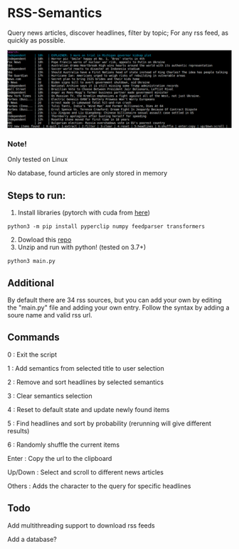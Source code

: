 # RSS-Semantics
Query news articles, discover headlines, filter by topic; For any rss feed, as quickly as possible.

![Sample photo](https://raw.githubusercontent.com/Aveygo/RSS-Semantics/main/sample.png "Logo Title Text 1")

### Note!
Only tested on Linux

No database, found articles are only stored in memory

## Steps to run:
1. Install libraries
(pytorch with cuda from [here](https://pytorch.org/get-started/locally/))
```
python3 -m pip install pyperclip numpy feedparser transformers
```
2. Dowload this [repo](https://github.com/Aveygo/RSS-Semantics/archive/refs/heads/main.zip)
3. Unzip and run with python! (tested on 3.7+)
```
python3 main.py
```

## Additional
By default there are 34 rss sources, but you can add your own by editing the "main.py" file and adding your own entry. Follow the syntax by adding a soure name and valid rss url. 

## Commands
0 : Exit the script

1 : Add semantics from selected title to user selection

2 : Remove and sort headlines by selected semantics

3 : Clear semantics selection

4 : Reset to default state and update newly found items

5 : Find headlines and sort by probability (rerunning will give different results)

6 : Randomly shuffle the current items

Enter : Copy the url to the clipboard

Up/Down : Select and scroll to different news articles

Others : Adds the character to the query for specific headlines

## Todo
Add multithreading support to download rss feeds

Add a database?
